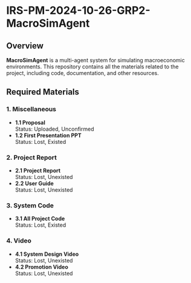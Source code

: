# IRS-PM-2024-10-26-GRP2-MacroSimAgent

## Overview
**MacroSimAgent** is a multi-agent system for simulating macroeconomic environments. This repository contains all the materials related to the project, including code, documentation, and other resources.

## Required Materials

### 1. Miscellaneous
- **1.1 Proposal**  
  Status: Uploaded, Unconfirmed
- **1.2 First Presentation PPT**  
  Status: Lost, Existed

### 2. Project Report
- **2.1 Project Report**  
  Status: Lost, Unexisted
- **2.2 User Guide**  
  Status: Lost, Unexisted

### 3. System Code
- **3.1 All Project Code**  
  Status: Lost, Existed

### 4. Video
- **4.1 System Design Video**  
  Status: Lost, Unexisted
- **4.2 Promotion Video**  
  Status: Lost, Unexisted
